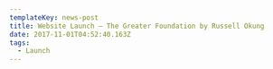 ```yaml
---
templateKey: news-post
title: Website Launch — The Greater Foundation by Russell Okung
date: 2017-11-01T04:52:40.163Z
tags:
  - Launch
---
```


